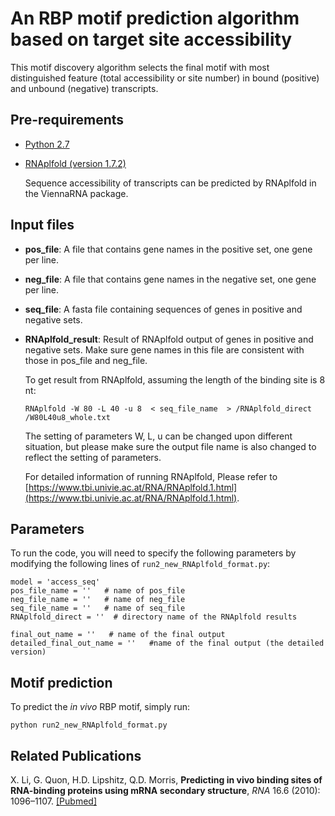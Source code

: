 # An RBP motif prediction algorithm based on target site accessibility #

This motif discovery algorithm selects the final motif with most distinguished feature (total accessibility or site number) in bound (positive) and unbound (negative) transcripts. 

## Pre-requirements ##

* [Python 2.7](https://www.python.org/downloads/)

* [RNAplfold (version 1.7.2)](https://www.tbi.univie.ac.at/RNA/index.html)

    Sequence accessibility of transcripts can be predicted by RNAplfold in the ViennaRNA package.
    
## Input files ##

* **pos_file**: A file that contains gene names in the positive set, one gene per line.

* **neg_file**: A file that contains gene names in the negative set, one gene per line. 

* **seq_file**: A fasta file containing sequences of genes in positive and negative sets.

* **RNAplfold_result**: Result of RNAplfold output of genes in positive and negative sets. Make sure gene names in this file are consistent with those in pos_file and neg_file.

    To get result from RNAplfold, assuming the length of the binding site is 8 nt:

    ```
    RNAplfold -W 80 -L 40 -u 8  < seq_file_name  > /RNAplfold_direct /W80L40u8_whole.txt
    ```

    The setting of parameters W, L, u can be changed upon different situation, but please make sure the output file name is also changed to reflect the setting of parameters.
    
    For detailed information of running RNAplfold, Please refer to [https://www.tbi.univie.ac.at/RNA/RNAplfold.1.html](https://www.tbi.univie.ac.at/RNA/RNAplfold.1.html).


## Parameters ##

To run the code, you will need to specify the following parameters by modifying the following lines of `run2_new_RNAplfold_format.py`:

```
model = 'access_seq'
pos_file_name = ''   # name of pos_file
neg_file_name = ''   # name of neg_file 
seq_file_name = ''   # name of seq_file
RNAplfold_direct = ''  # directory name of the RNAplfold results

final_out_name = ''   # name of the final output
detailed_final_out_name = ''   #name of the final output (the detailed version)
```
## Motif prediction ##

To predict the *in vivo* RBP motif, simply run:

```
python run2_new_RNAplfold_format.py
```

## Related Publications ##

X. Li, G. Quon, H.D. Lipshitz, Q.D. Morris, **Predicting in vivo binding sites of RNA-binding proteins using mRNA secondary structure**, *RNA* 16.6 (2010): 1096–1107. [[Pubmed]](https://www.ncbi.nlm.nih.gov/pubmed/20418358)
